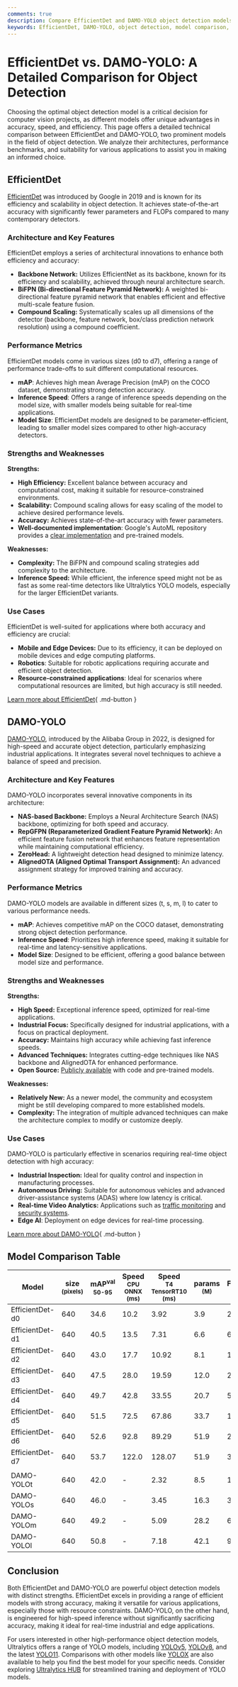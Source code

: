 ```yaml
---
comments: true
description: Compare EfficientDet and DAMO-YOLO object detection models in terms of accuracy, speed, and efficiency for real-time and resource-constrained applications.
keywords: EfficientDet, DAMO-YOLO, object detection, model comparison, EfficientNet, BiFPN, real-time inference, AI, computer vision, deep learning, Ultralytics
---
```


# EfficientDet vs. DAMO-YOLO: A Detailed Comparison for Object Detection

Choosing the optimal object detection model is a critical decision for computer vision projects, as different models offer unique advantages in accuracy, speed, and efficiency. This page offers a detailed technical comparison between EfficientDet and DAMO-YOLO, two prominent models in the field of object detection. We analyze their architectures, performance benchmarks, and suitability for various applications to assist you in making an informed choice.

<script async src="https://cdn.jsdelivr.net/npm/chart.js"></script>
<script defer src="../../javascript/benchmark.js"></script>

<canvas id="modelComparisonChart" width="1024" height="400" active-models='["EfficientDet", "DAMO-YOLO"]'></canvas>

## EfficientDet

[EfficientDet](https://github.com/google/automl/tree/master/efficientdet) was introduced by Google in 2019 and is known for its efficiency and scalability in object detection. It achieves state-of-the-art accuracy with significantly fewer parameters and FLOPs compared to many contemporary detectors.

### Architecture and Key Features

EfficientDet employs a series of architectural innovations to enhance both efficiency and accuracy:

- **Backbone Network:** Utilizes EfficientNet as its backbone, known for its efficiency and scalability, achieved through neural architecture search.
- **BiFPN (Bi-directional Feature Pyramid Network):** A weighted bi-directional feature pyramid network that enables efficient and effective multi-scale feature fusion.
- **Compound Scaling:** Systematically scales up all dimensions of the detector (backbone, feature network, box/class prediction network resolution) using a compound coefficient.

### Performance Metrics

EfficientDet models come in various sizes (d0 to d7), offering a range of performance trade-offs to suit different computational resources.

- **mAP**: Achieves high mean Average Precision (mAP) on the COCO dataset, demonstrating strong detection accuracy.
- **Inference Speed**: Offers a range of inference speeds depending on the model size, with smaller models being suitable for real-time applications.
- **Model Size**: EfficientDet models are designed to be parameter-efficient, leading to smaller model sizes compared to other high-accuracy detectors.

### Strengths and Weaknesses

**Strengths:**

- **High Efficiency:** Excellent balance between accuracy and computational cost, making it suitable for resource-constrained environments.
- **Scalability:** Compound scaling allows for easy scaling of the model to achieve desired performance levels.
- **Accuracy:** Achieves state-of-the-art accuracy with fewer parameters.
- **Well-documented implementation**: Google's AutoML repository provides a [clear implementation](https://github.com/google/automl/tree/master/efficientdet#readme) and pre-trained models.

**Weaknesses:**

- **Complexity:** The BiFPN and compound scaling strategies add complexity to the architecture.
- **Inference Speed:** While efficient, the inference speed might not be as fast as some real-time detectors like Ultralytics YOLO models, especially for the larger EfficientDet variants.

### Use Cases

EfficientDet is well-suited for applications where both accuracy and efficiency are crucial:

- **Mobile and Edge Devices:** Due to its efficiency, it can be deployed on mobile devices and edge computing platforms.
- **Robotics**: Suitable for robotic applications requiring accurate and efficient object detection.
- **Resource-constrained applications**: Ideal for scenarios where computational resources are limited, but high accuracy is still needed.

[Learn more about EfficientDet](https://github.com/google/automl/tree/master/efficientdet#readme){ .md-button }

## DAMO-YOLO

[DAMO-YOLO](https://github.com/tinyvision/DAMO-YOLO), introduced by the Alibaba Group in 2022, is designed for high-speed and accurate object detection, particularly emphasizing industrial applications. It integrates several novel techniques to achieve a balance of speed and precision.

### Architecture and Key Features

DAMO-YOLO incorporates several innovative components in its architecture:

- **NAS-based Backbone:** Employs a Neural Architecture Search (NAS) backbone, optimizing for both speed and accuracy.
- **RepGFPN (Reparameterized Gradient Feature Pyramid Network):** An efficient feature fusion network that enhances feature representation while maintaining computational efficiency.
- **ZeroHead:** A lightweight detection head designed to minimize latency.
- **AlignedOTA (Aligned Optimal Transport Assignment):** An advanced assignment strategy for improved training and accuracy.

### Performance Metrics

DAMO-YOLO models are available in different sizes (t, s, m, l) to cater to various performance needs.

- **mAP**: Achieves competitive mAP on the COCO dataset, demonstrating strong object detection performance.
- **Inference Speed**: Prioritizes high inference speed, making it suitable for real-time and latency-sensitive applications.
- **Model Size**: Designed to be efficient, offering a good balance between model size and performance.

### Strengths and Weaknesses

**Strengths:**

- **High Speed:** Exceptional inference speed, optimized for real-time applications.
- **Industrial Focus:** Specifically designed for industrial applications, with a focus on practical deployment.
- **Accuracy:** Maintains high accuracy while achieving fast inference speeds.
- **Advanced Techniques:** Integrates cutting-edge techniques like NAS backbone and AlignedOTA for enhanced performance.
- **Open Source:** [Publicly available](https://github.com/tinyvision/DAMO-YOLO) with code and pre-trained models.

**Weaknesses:**

- **Relatively New:** As a newer model, the community and ecosystem might be still developing compared to more established models.
- **Complexity:** The integration of multiple advanced techniques can make the architecture complex to modify or customize deeply.

### Use Cases

DAMO-YOLO is particularly effective in scenarios requiring real-time object detection with high accuracy:

- **Industrial Inspection:** Ideal for quality control and inspection in manufacturing processes.
- **Autonomous Driving:** Suitable for autonomous vehicles and advanced driver-assistance systems (ADAS) where low latency is critical.
- **Real-time Video Analytics:** Applications such as [traffic monitoring](https://www.ultralytics.com/blog/ai-in-traffic-management-from-congestion-to-coordination) and [security systems](https://www.ultralytics.com/blog/security-alarm-system-projects-with-ultralytics-yolov8).
- **Edge AI**: Deployment on edge devices for real-time processing.

[Learn more about DAMO-YOLO](https://github.com/tinyvision/DAMO-YOLO/blob/master/README.md){ .md-button }

## Model Comparison Table

| Model           | size<br><sup>(pixels) | mAP<sup>val<br>50-95 | Speed<br><sup>CPU ONNX<br>(ms) | Speed<br><sup>T4 TensorRT10<br>(ms) | params<br><sup>(M) | FLOPs<br><sup>(B) |
| --------------- | --------------------- | -------------------- | ------------------------------ | ----------------------------------- | ------------------ | ----------------- |
| EfficientDet-d0 | 640                   | 34.6                 | 10.2                           | 3.92                                | 3.9                | 2.54              |
| EfficientDet-d1 | 640                   | 40.5                 | 13.5                           | 7.31                                | 6.6                | 6.1               |
| EfficientDet-d2 | 640                   | 43.0                 | 17.7                           | 10.92                               | 8.1                | 11.0              |
| EfficientDet-d3 | 640                   | 47.5                 | 28.0                           | 19.59                               | 12.0               | 24.9              |
| EfficientDet-d4 | 640                   | 49.7                 | 42.8                           | 33.55                               | 20.7               | 55.2              |
| EfficientDet-d5 | 640                   | 51.5                 | 72.5                           | 67.86                               | 33.7               | 130.0             |
| EfficientDet-d6 | 640                   | 52.6                 | 92.8                           | 89.29                               | 51.9               | 226.0             |
| EfficientDet-d7 | 640                   | 53.7                 | 122.0                          | 128.07                              | 51.9               | 325.0             |
|                 |                       |                      |                                |                                     |                    |                   |
| DAMO-YOLOt      | 640                   | 42.0                 | -                              | 2.32                                | 8.5                | 18.1              |
| DAMO-YOLOs      | 640                   | 46.0                 | -                              | 3.45                                | 16.3               | 37.8              |
| DAMO-YOLOm      | 640                   | 49.2                 | -                              | 5.09                                | 28.2               | 61.8              |
| DAMO-YOLOl      | 640                   | 50.8                 | -                              | 7.18                                | 42.1               | 97.3              |

## Conclusion

Both EfficientDet and DAMO-YOLO are powerful object detection models with distinct strengths. EfficientDet excels in providing a range of efficient models with strong accuracy, making it versatile for various applications, especially those with resource constraints. DAMO-YOLO, on the other hand, is engineered for high-speed inference without significantly sacrificing accuracy, making it ideal for real-time industrial and edge applications.

For users interested in other high-performance object detection models, Ultralytics offers a range of YOLO models, including [YOLOv5](https://docs.ultralytics.com/models/yolov5/), [YOLOv8](https://docs.ultralytics.com/models/yolov8/), and the latest [YOLO11](https://docs.ultralytics.com/models/yolo11/). Comparisons with other models like [YOLOX](https://docs.ultralytics.com/compare/yolov8-vs-yolox/) are also available to help you find the best model for your specific needs. Consider exploring [Ultralytics HUB](https://www.ultralytics.com/hub) for streamlined training and deployment of YOLO models.
